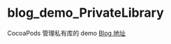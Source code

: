 # blog_demo_PrivateLibrary
CocoaPods 管理私有库的 demo
[Blog 地址](http://broccolii.github.io/2016/02/04/CocoaPods_private_library/)
